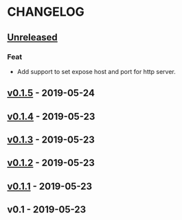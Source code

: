 # CHANGELOG

## [Unreleased]

### Feat
- Add support to set expose host and port for http server.


## [v0.1.5] - 2019-05-24

## [v0.1.4] - 2019-05-23

## [v0.1.3] - 2019-05-23

## [v0.1.2] - 2019-05-23

## [v0.1.1] - 2019-05-23

## v0.1 - 2019-05-23

[Unreleased]: https://github.com/lfdominguez/openvpn-access-exporter/compare/v0.1.5...HEAD
[v0.1.5]: https://github.com/lfdominguez/openvpn-access-exporter/compare/v0.1.4...v0.1.5
[v0.1.4]: https://github.com/lfdominguez/openvpn-access-exporter/compare/v0.1.3...v0.1.4
[v0.1.3]: https://github.com/lfdominguez/openvpn-access-exporter/compare/v0.1.2...v0.1.3
[v0.1.2]: https://github.com/lfdominguez/openvpn-access-exporter/compare/v0.1.1...v0.1.2
[v0.1.1]: https://github.com/lfdominguez/openvpn-access-exporter/compare/v0.1...v0.1.1

